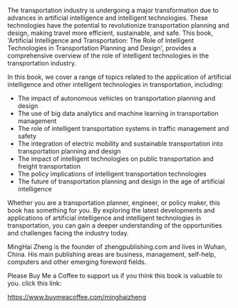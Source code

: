 
The transportation industry is undergoing a major transformation due to advances in artificial intelligence and intelligent technologies. These technologies have the potential to revolutionize transportation planning and design, making travel more efficient, sustainable, and safe. This book, 'Artificial Intelligence and Transportation: The Role of Intelligent Technologies in Transportation Planning and Design', provides a comprehensive overview of the role of intelligent technologies in the transportation industry.

In this book, we cover a range of topics related to the application of artificial intelligence and other intelligent technologies in transportation, including:

* The impact of autonomous vehicles on transportation planning and design
* The use of big data analytics and machine learning in transportation management
* The role of intelligent transportation systems in traffic management and safety
* The integration of electric mobility and sustainable transportation into transportation planning and design
* The impact of intelligent technologies on public transportation and freight transportation
* The policy implications of intelligent transportation technologies
* The future of transportation planning and design in the age of artificial intelligence

Whether you are a transportation planner, engineer, or policy maker, this book has something for you. By exploring the latest developments and applications of artificial intelligence and intelligent technologies in transportation, you can gain a deeper understanding of the opportunities and challenges facing the industry today.

MingHai Zheng is the founder of zhengpublishing.com and lives in Wuhan, China. His main publishing areas are business, management, self-help, computers and other emerging foreword fields.

Please Buy Me a Coffee to support us if you think this book is valuable to you. click this link:

https://www.buymeacoffee.com/minghaizheng
